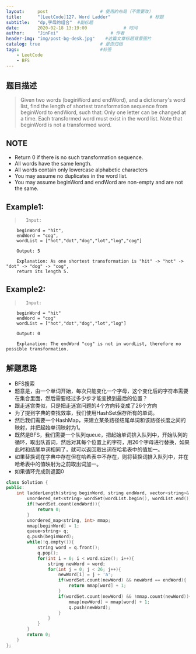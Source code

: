 ```yaml
---
layout:     post                    # 使用的布局（不需要改） 
title:      "[LeetCode]127. Word Ladder"               # 标题  
subtitle:   "dp,字母的组合"  #副标题 
date:       2020-02-18 13:19:00              # 时间 
author:     "JinFei"                    # 作者 
header-img: "img/post-bg-desk.jpg"    #这篇文章标题背景图片 
catalog: true                       # 是否归档 
tags:                               #标签     
    - LeetCode
    - BFS
---
```


## 题目描述
> Given two words (beginWord and endWord), and a dictionary's word list, find the length of shortest transformation sequence from beginWord to endWord, such that:
> Only one letter can be changed at a time.
> Each transformed word must exist in the word list. Note that beginWord is not a transformed word.

## NOTE
- Return 0 if there is no such transformation sequence.
- All words have the same length.
- All words contain only lowercase alphabetic characters
- You may assume no duplicates in the word list.
- You may assume beginWord and endWord are non-empty and are not the same.

## Example1:
 
>       Input:
        beginWord = "hit",
        endWord = "cog",
        wordList = ["hot","dot","dog","lot","log","cog"]

        Output: 5

        Explanation: As one shortest transformation is "hit" -> "hot" -> "dot" -> "dog" -> "cog",
        return its length 5.

## Example2:
 
>       Input:
        beginWord = "hit"
        endWord = "cog"
        wordList = ["hot","dot","dog","lot","log"]

        Output: 0

        Explanation: The endWord "cog" is not in wordList, therefore no possible transformation.
  
## 解题思路
- BFS搜索
- 题意是，由一个单词开始，每次只能变化一个字母，这个变化后的字符串需要在集合里面，然后需要经过多少步才能变换到最后的位置？
- 跟走迷宫类似，只是把走迷宫问题的4个方向转变成了26个方向
- 为了提到字典的查找效率，我们使用HashSet保存所有的单词。
- 然后我们需要一个HashMap，来建立某条路径结尾单词和该路径长度之间的映射，并把起始单词映射为1。
- 既然是BFS，我们需要一个队列queue，把起始单词排入队列中，开始队列的循环，取出队首词，然后对其每个位置上的字符，用26个字母进行替换，如果此时和结尾单词相同了，就可以返回取出词在哈希表中的值加一。
- 如果替换词在字典中存在但在哈希表中不存在，则将替换词排入队列中，并在哈希表中的值映射为之前取出词加一。
- 如果循环完成则返回0

```C++
class Solution {
public:
    int ladderLength(string beginWord, string endWord, vector<string>& wordList) {
        unordered_set<string> wordSet(wordList.begin(), wordList.end());
        if(!wordSet.count(endWord)){
            return 0;
        }
        unordered_map<string, int> mmap;
        mmap[beginWord] = 1;
        queue<string> q;
        q.push(beginWord);
        while(!q.empty()){
            string word = q.front();
            q.pop();
            for(int i = 0; i < word.size(); i++){
                string newWord = word;
                for(int j = 0; j < 26; j++){
                    newWord[i] = j + 'a';
                    if(wordSet.count(newWord) && newWord == endWord){
                        return mmap[word] + 1;
                    }
                    if(wordSet.count(newWord) && !mmap.count(newWord)){
                        mmap[newWord] = mmap[word] + 1;
                        q.push(newWord);
                    }
                }
            }
        }
        return 0;
    }
};
```
